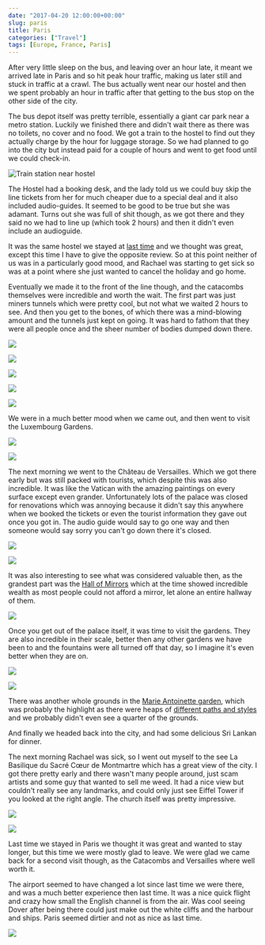 ```yaml
---
date: "2017-04-20 12:00:00+00:00"
slug: paris
title: Paris
categories: ["Travel"]
tags: [Europe, France, Paris]
---
```


After very little sleep on the bus, and leaving over an hour late, it meant we arrived late in Paris and so hit peak hour traffic, making us later still and stuck in traffic at a crawl. The bus actually went near our hostel and then we spent probably an hour in traffic after that getting to the bus stop on the other side of the city.

The bus depot itself was pretty terrible, essentially a giant car park near a metro station. Luckily we finished there and didn't wait there as there was no toilets, no cover and no food. We got a train to the hostel to find out they actually charge by the hour for luggage storage. So we had planned to go into the city but instead paid for a couple of hours and went to get food until we could check-in.

![](melting_house.jpg "Train station near hostel")

The Hostel had a booking desk, and the lady told us we could buy skip the line tickets from her for much cheaper due to a special deal and it also included audio-guides. It seemed to be good to be true but she was adamant. Turns out she was full of shit though, as we got there and they said no we had to line up (which took 2 hours) and then it didn't even include an audioguide.

It was the same hostel we stayed at [last time](/posts/2010/euro-trip-paris) and we thought was great, except this time I have to give the opposite review. So at this point neither of us was in a particularly good mood, and Rachael was starting to get sick so was at a point where she just wanted to cancel the holiday and go home.

Eventually we made it to the front of the line though, and the catacombs themselves were incredible and worth the wait. The first part was just miners tunnels which were pretty cool, but not what we waited 2 hours to see. And then you get to the bones, of which there was a mind-blowing amount and the tunnels just kept on going. It was hard to fathom that they were all people once and the sheer number of bodies dumped down there.

![](catacombs1.jpg "")

![](catacombs2.jpg "")

![](catacombs4.jpg "")

![](catacombs5.jpg "")

![](catacombs6.jpg "")

We were in a much better mood when we came out, and then went to visit the Luxembourg Gardens.

![](luxembourg1.jpg "")

![](luxembourg2.jpg "")

The next morning we went to the Château de Versailles. Which we got there early but was still packed with tourists, which despite this was also incredible. It was like the Vatican with the amazing paintings on every surface except even grander. Unfortunately lots of the palace was closed for renovations which was annoying because it didn't say this anywhere when we booked the tickets or even the tourist information they gave out once you got in. The audio guide would say to go one way and then someone would say sorry you can't go down there it's closed.

![](versailles.jpg "")

![](versailles1.jpg "")

It was also interesting to see what was considered valuable then, as the grandest part was the [Hall of Mirrors](https://en.wikipedia.org/wiki/Hall_of_Mirrors) which at the time showed incredible wealth as most people could not afford a mirror, let alone an entire hallway of them.

![](versailles2.jpg "")

Once you get out of the palace itself, it was time to visit the gardens. They are also incredible in their scale, better then any other gardens we have been to and the fountains were all turned off that day, so I imagine it's even better when they are on.

![](versailles3.jpg "")

![](versailles4.jpg "")

There was another whole grounds in the [Marie Antoinette garden](https://en.wikipedia.org/wiki/Hameau_de_la_Reine), which was probably the highlight as there were heaps of [different paths and styles](https://www.google.com.au/maps/@48.8145288,2.109453,285a,35y,355.57h,39.38t/data=!3m1!1e3) and we probably didn't even see a quarter of the grounds.

And finally we headed back into the city, and had some delicious Sri Lankan for dinner.

The next morning Rachael was sick, so I went out myself to the see La Basilique du Sacré Cœur de Montmartre which has a great view of the city. I got there pretty early and there wasn't many people around, just scam artists and some guy that wanted to sell me weed. It had a nice view but couldn't really see any landmarks, and could only just see Eiffel Tower if you looked at the right angle. The church itself was pretty impressive.

![](basilica1.jpg "")

![](basilica2.jpg "")

Last time we stayed in Paris we thought it was great and wanted to stay longer, but this time we were mostly glad to leave. We were glad we came back for a second visit though, as the Catacombs and Versailles where well worth it.

The airport seemed to have changed a lot since last time we were there, and was a much better experience then last time. It was a nice quick flight and crazy how small the English channel is from the air. Was cool seeing Dover after being there could just make out the white cliffs and the harbour and ships.
Paris seemed dirtier and not as nice as last time.

![](dover.jpg "")

